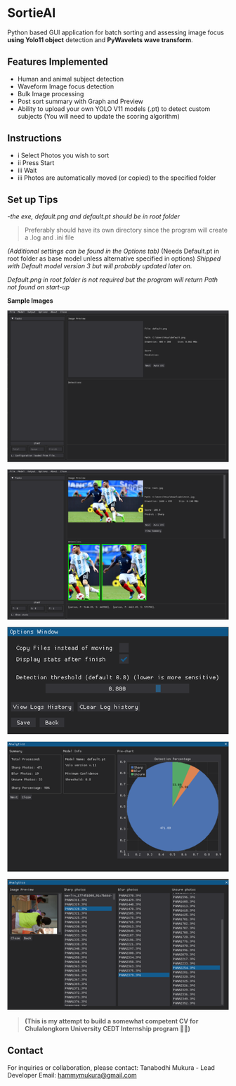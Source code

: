 # SortieAI
Python based GUI application for batch sorting and assessing image focus **using Yolo11 object** detection and **PyWavelets wave transform**.

## Features Implemented
- Human and animal subject detection
- Waveform Image focus detection
- Bulk Image processing
- Post sort summary with Graph and Preview
- Ability to upload your own YOLO V11 models (.pt) to detect custom subjects (You will need to update the scoring algorithm)

## Instructions
- i Select Photos you wish to sort
- ii Press Start
- iii Wait
- iii Photos are automatically moved (or copied) to the specified folder

## Set up Tips

-_the exe, default.png and default.pt should be in root folder_
> Preferably should have its own directory since the program will create a .log and .ini file   

*(Additional settings can be found in the Options tab)*
 (Needs Default.pt in root folder as base model unless alternative specified in options)
_Shipped with Default model version 3 but will probably updated later on._

*Default.png in root folder is not required but the program will return Path not found on start-up*

**Sample Images**

![alt text](https://github.com/ILFforever/S0rtieAI/blob/main/image/startscr.png "Start Screen")

![alt text](https://github.com/ILFforever/S0rtieAI/blob/main/image/sample_detect2.png "Sample_detect")

![alt text](https://github.com/ILFforever/S0rtieAI/blob/main/image/options.png "Options")

![alt text](https://github.com/ILFforever/S0rtieAI/blob/main/image/summary%20(1).png "Summary")

![alt text](https://github.com/ILFforever/S0rtieAI/blob/main/image/summary%20(2).png "Summary2")

> **(This is my attempt to build a somewhat competent CV for Chulalongkorn University CEDT Internship program 🙏😭)**

## Contact

For inquiries or collaboration, please contact:
Tanabodhi Mukura - Lead Developer
Email: hammymukura@gmail.com
